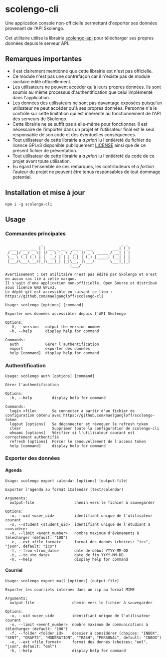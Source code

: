 # scolengo-cli
Une application console non-officielle permettant d'exporter ses données provenant de l'API Skolengo.

Cet utilitaire utilise la librairie [scolengo-api](https://github.com/maelgangloff/scolengo-api) pour télécharger ses propres données depuis le serveur API.

## Remarques importantes

 - Il est clairement mentionné que cette librairie est n'est pas officielle.
 - Ce module n'est pas une contrefaçon car il n'existe pas de module similaire édité officiellement.
 - Les utilisateurs ne peuvent accéder qu'à leurs propres données. Ils sont soumis au même processus d'authentification que celui implémenté dans l'application.
 - Les données des utilisateurs ne sont pas davantage exposées puisqu'un utilisateur ne peut accéder qu'à ses propres données. Personne n'a le contrôle sur cette limitation qui est inhérente au fonctionnement de l'API des serveurs de Skolengo.
 - Cette librairie ne se suffit pas à elle-même pour fonctionner. Il est nécessaire de l'importer dans un projet et l'utilisateur final est le seul responsable de son code et des éventuelles conséquences.
 - Tout utilisateur de cette librairie a *a priori* lu l'entièreté du fichier de licence GPLv3 disponible publiquement [LICENSE](https://github.com/maelgangloff/scolengo-cli/blob/master/LICENSE) ainsi que de ce présent fichier de présentation.
 - Tout utilisateur de cette librairie a *a priori* lu l'entièreté du code de ce projet avant toute utilisation.
 - Eu égard l'ensemble de ces remarques, les contributeurs et *a fortiori* l'auteur du projet ne peuvent être tenus responsables de tout dommage potentiel.


## Installation et mise à jour

```shell
npm i -g scolengo-cli
```

## Usage
### Commandes principales
```
                _                                   _ _ 
  ___  ___ ___ | | ___ _ __   __ _  ___         ___| (_)
 / __|/ __/ _ \| |/ _ \ '_ \ / _` |/ _ \ _____ / __| | |
 \__ \ (_| (_) | |  __/ | | | (_| | (_) |_____| (__| | |
 |___/\___\___/|_|\___|_| |_|\__, |\___/       \___|_|_|
                             |___/                      

Avertissement : Cet utilitaire n'est pas édité par Skolengo et n'est en aucun cas lié à cette marque.
Il s'agit d'une application non-officielle, Open Source et distribué sous licence GNU GPLv3.
Le dépôt git est accessible en suivant ce lien : https://github.com/maelgangloff/scolengo-cli

Usage: scolengo [options] [command]

Exporter mes données accessibles depuis l'API Skolengo

Options:
  -V, --version   output the version number
  -h, --help      display help for command

Commands:
  auth            Gérer l'authentification
  export          exporter des données
  help [command]  display help for command

```

### Authentification
```
Usage: scolengo auth [options] [command]

Gérer l'authentification

Options:
  -h, --help         display help for command

Commands:
  login <file>       Se connecter à partir d'un fichier de configuration obtenu avec https://github.com/maelgangloff/scolengo-token
  logout [options]   Se déconnecter et révoquer le refresh token
  clear              Supprimer toute la configuration de scolengo-cli
  whoami [options]   Vérifier si l'utilisateur courant est correctement authentifié
  refresh [options]  Forcer le renouvellement de l'access token
  help [command]     display help for command
```

### Exporter des données
#### Agenda
```
Usage: scolengo export calendar [options] [output-file]

Exporter l'agenda au format iCalendar (text/calendar)

Arguments:
  output-file                  chemin vers le fichier à sauvegarder

Options:
  -u, --uid <user_uid>         identifiant unique de l'utilisateur courant
  -s, --student <student_uid>  identifiant unique de l'étudiant à considérer
  -n, --limit <event_number>   nombre maximum d'évènements à télécharger (default: "100")
  -e, --ext <file_format>      format des donnés (choices: "ics", "json", default: "ics")
  -f, --from <from_date>       date de début YYYY-MM-DD
  -t, --to <to_date>           date de fin YYYY-MM-DD
  -h, --help                   display help for command
```

#### Courriel
```
Usage: scolengo export mail [options] [output-file]

Exporter les courriels internes dans un zip au format MIME

Arguments:
  output-file                 chemin vers le fichier à sauvegarder

Options:
  -u, --uid <user_uid>        identifiant unique de l'utilisateur courant
  -n, --limit <event_number>  nombre maximum de communications à télécharger (default: "100")
  -f, --folder <folder_id>    dossier à considérer (choices: "INBOX", "SENT", "DRAFTS", "MODERATION", "TRASH", "PERSONAL", default: "INBOX")
  -e, --ext <file_format>     format des donnés (choices: "eml", "json", default: "eml")
  -h, --help                  display help for command
```
